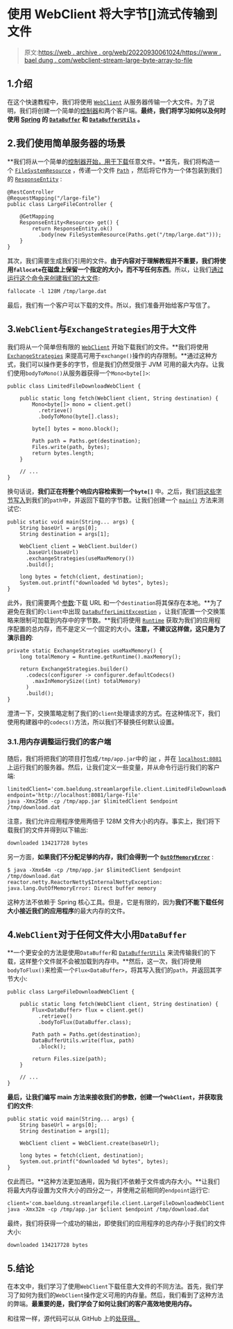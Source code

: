 # 使用 WebClient 将大字节[]流式传输到文件

> 原文:[https://web . archive . org/web/20220930061024/https://www . bael dung . com/webclient-stream-large-byte-array-to-file](https://web.archive.org/web/20220930061024/https://www.baeldung.com/webclient-stream-large-byte-array-to-file)

## 1.介绍

在这个快速教程中，我们将使用 [`WebClient`](/web/20221218213041/https://www.baeldung.com/spring-5-webclient) 从服务器传输一个大文件。为了说明，我们将创建一个简单的[控制器](/web/20221218213041/https://www.baeldung.com/spring-controllers)和两个客户端。**最终，我们将学习如何以及何时使用 [Spring](/web/20221218213041/https://www.baeldung.com/spring-tutorial) 的 [`DataBuffer`](/web/20221218213041/https://www.baeldung.com/spring-reactive-read-flux-into-inputstream) 和 [`DataBufferUtils`](/web/20221218213041/https://www.baeldung.com/spring-reactive-read-flux-into-inputstream#bodyextractors-databufferutils) 。**

## 2.我们使用简单服务器的场景

**我们将从一个简单的[控制器开始，用于下载](/web/20221218213041/https://www.baeldung.com/spring-controller-return-image-file)任意文件。**首先，我们将构造一个 [`FileSystemResource`](https://web.archive.org/web/20221218213041/https://docs.spring.io/spring-framework/docs/current/javadoc-api/org/springframework/core/io/FileSystemResource.html) ，传递一个文件 [`Path`](/web/20221218213041/https://www.baeldung.com/java-nio-2-path) ，然后将它作为一个体包装到我们的 [`ResponseEntity`](/web/20221218213041/https://www.baeldung.com/spring-response-entity) :

```
@RestController
@RequestMapping("/large-file")
public class LargeFileController {

    @GetMapping
    ResponseEntity<Resource> get() {
        return ResponseEntity.ok()
          .body(new FileSystemResource(Paths.get("/tmp/large.dat")));
    }
}
```

其次，我们需要生成我们引用的文件。**由于内容对于理解教程并不重要，我们将使用`fallocate`在磁盘上保留一个指定的大小，而不写任何东西**。所以，让我们[通过运行这个命令来创建我们的大文件](/web/20221218213041/https://www.baeldung.com/linux/create-large-file):

```
fallocate -l 128M /tmp/large.dat
```

最后，我们有一个客户可以下载的文件。所以，我们准备开始给客户写信了。

## 3.`WebClient`与`ExchangeStrategies`用于大文件

我们将从一个简单但有限的 [`WebClient`](/web/20221218213041/https://www.baeldung.com/spring-5-webclient) 开始下载我们的文件。**我们将使用 [`ExchangeStrategies`](https://web.archive.org/web/20221218213041/https://docs.spring.io/spring-framework/docs/current/javadoc-api/org/springframework/web/reactive/function/client/ExchangeStrategies.html) 来提高可用于`exchange()`操作的内存限制。**通过这种方式，我们可以操作更多的字节，但是我们仍然受限于 JVM 可用的最大内存。让我们使用`bodyToMono()`从服务器获得一个`Mono<byte[]>`:

```
public class LimitedFileDownloadWebClient {

    public static long fetch(WebClient client, String destination) {
        Mono<byte[]> mono = client.get()
          .retrieve()
          .bodyToMono(byte[].class);

        byte[] bytes = mono.block();

        Path path = Paths.get(destination);
        Files.write(path, bytes);
        return bytes.length;
    }

    // ...
}
```

换句话说，**我们正在将整个响应内容检索到一个`byte[]`** 中。之后，我们[将这些字节写入](/web/20221218213041/https://www.baeldung.com/java-write-byte-array-file#java-nio)到我们的`path`中，并返回下载的字节数。让我们创建一个 [`main()`](/web/20221218213041/https://www.baeldung.com/java-main-method) 方法来测试它:

```
public static void main(String... args) {
    String baseUrl = args[0];
    String destination = args[1];

    WebClient client = WebClient.builder()
      .baseUrl(baseUrl)
      .exchangeStrategies(useMaxMemory())
      .build();

    long bytes = fetch(client, destination);
    System.out.printf("downloaded %d bytes", bytes);
}
```

此外，我们需要两个[参数](/web/20221218213041/https://www.baeldung.com/java-command-line-arguments):下载 URL 和一个`destination`将其保存在本地。**为了避免在我们的`client`中出现 [`DataBufferLimitException`](/web/20221218213041/https://www.baeldung.com/spring-webflux-databufferlimitexception) ，让我们配置一个交换策略来限制可加载到内存中的字节数。**我们将使用 [`Runtime`](/web/20221218213041/https://www.baeldung.com/java-heap-memory-api#3-maximum-memory) 获取为我们的应用程序配置的总内存，而不是定义一个固定的大小。**注意，不建议这样做，这只是为了演示目的**:

```
private static ExchangeStrategies useMaxMemory() {
    long totalMemory = Runtime.getRuntime().maxMemory();

    return ExchangeStrategies.builder()
      .codecs(configurer -> configurer.defaultCodecs()
        .maxInMemorySize((int) totalMemory)
      )
      .build();
}
```

澄清一下，交换策略定制了我们的`client`处理请求的方式。在这种情况下，我们使用构建器中的`codecs()`方法，所以我们不替换任何默认设置。

### 3.1.用内存调整运行我们的客户端

随后，我们将把我们的项目打包成`/tmp/app.jar`中的 [jar](/web/20221218213041/https://www.baeldung.com/java-create-jar) ，并在 [`localhost:8081`](/web/20221218213041/https://www.baeldung.com/spring-boot-change-port) 上运行我们的服务器。然后，让我们定义一些变量，并从命令行运行我们的客户端:

```
limitedClient='com.baeldung.streamlargefile.client.LimitedFileDownloadWebClient' 
endpoint='http://localhost:8081/large-file' 
java -Xmx256m -cp /tmp/app.jar $limitedClient $endpoint /tmp/download.dat 
```

注意，我们允许应用程序使用两倍于 128M 文件大小的内存。事实上，我们将下载我们的文件并得到以下输出:

```
downloaded 134217728 bytes
```

另一方面，**如果我们不分配足够的内存，我们会得到一个 [`OutOfMemoryError`](/web/20221218213041/https://www.baeldung.com/java-permgen-space-error)** :

```
$ java -Xmx64m -cp /tmp/app.jar $limitedClient $endpoint /tmp/download.dat
reactor.netty.ReactorNetty$InternalNettyException: java.lang.OutOfMemoryError: Direct buffer memory 
```

这种方法不依赖于 Spring 核心工具。但是，它是有限的，因为**我们不能下载任何大小接近我们的应用程序**的最大内存的文件。

## 4.`WebClient`对于任何文件大小用`DataBuffer`

**一个更安全的方法是使用`DataBuffer`和 [`DataBufferUtils`](/web/20221218213041/https://www.baeldung.com/spring-reactive-read-flux-into-inputstream#bodyextractors-databufferutils) 来流传输我们的下载，这样整个文件就不会被加载到内存中。**然后，这一次，我们将使用`bodyToFlux()`来检索一个`Flux<DataBuffer>`，将其写入我们的`path`，并返回其字节大小:

```
public class LargeFileDownloadWebClient {

    public static long fetch(WebClient client, String destination) {
        Flux<DataBuffer> flux = client.get()
          .retrieve()
          .bodyToFlux(DataBuffer.class);

        Path path = Paths.get(destination);
        DataBufferUtils.write(flux, path)
          .block();

        return Files.size(path);
    }

    // ...
}
```

**最后，让我们编写 main 方法来接收我们的参数，创建一个`WebClient`，并获取我们的文件**:

```
public static void main(String... args) {
    String baseUrl = args[0];
    String destination = args[1];

    WebClient client = WebClient.create(baseUrl);

    long bytes = fetch(client, destination);
    System.out.printf("downloaded %d bytes", bytes);
}
```

仅此而已。**这种方法更加通用，因为我们不依赖于文件或内存大小。**让我们将最大内存设置为文件大小的四分之一，并使用之前相同的`endpoint`运行它:

```
client='com.baeldung.streamlargefile.client.LargeFileDownloadWebClient'
java -Xmx32m -cp /tmp/app.jar $client $endpoint /tmp/download.dat
```

最终，我们将获得一个成功的输出，即使我们的应用程序的总内存小于我们的文件大小:

```
downloaded 134217728 bytes
```

## 5.结论

在本文中，我们学习了使用`WebClient`下载任意大文件的不同方法。首先，我们学习了如何为我们的`WebClient`操作定义可用的内存量。然后，我们看到了这种方法的弊端。**最重要的是，我们学会了如何让我们的客户高效地使用内存。**

和往常一样，源代码可以从 GitHub 上的[处获得。](https://web.archive.org/web/20221218213041/https://github.com/eugenp/tutorials/tree/master/spring-reactive-modules/spring-5-reactive-client-2)